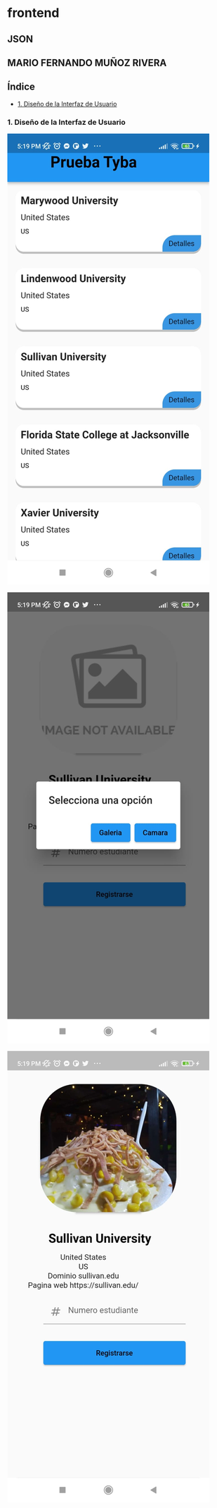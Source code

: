 # frontend

## JSON
## MARIO FERNANDO MUÑOZ RIVERA
## Índice

* [1. Diseño de la Interfaz de Usuario](#4-diseño-de-la-interfaz-de-usuario)




### 1. Diseño de la Interfaz de Usuario 


  ![Prototipo alta fidelidad](https://github.com/Mario-Fernando24/Frontend_/blob/main/assets/img/WhatsApp%20Image%202022-11-05%20at%205.20.34%20PM%20(1).jpeg)

 
  ![Prototipo alta fidelidad](https://github.com/Mario-Fernando24/Frontend_/blob/main/assets/img/WhatsApp%20Image%202022-11-05%20at%205.20.33%20PM%20(2).jpeg)

  ![Prototipo alta fidelidad](https://github.com/Mario-Fernando24/Frontend_/blob/main/assets/img/WhatsApp%20Image%202022-11-05%20at%205.20.33%20PM%20(1).jpeg)

